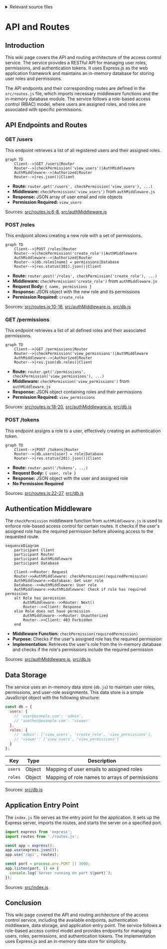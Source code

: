 <details>
<summary>Relevant source files</summary>

The following files were used as context for generating this wiki page:

- [src/routes.js](https://github.com/aanickode/access-control-service/blob/main/src/routes.js)
- [docs/api.md](https://github.com/aanickode/access-control-service/blob/main/docs/api.md)
- [src/authMiddleware.js](https://github.com/aanickode/access-control-service/blob/main/src/authMiddleware.js)
- [src/db.js](https://github.com/aanickode/access-control-service/blob/main/src/db.js)
- [src/index.js](https://github.com/aanickode/access-control-service/blob/main/src/index.js)

</details>

# API and Routes

## Introduction

This wiki page covers the API and routing architecture of the access control service. The service provides a RESTful API for managing user roles, permissions, and authentication tokens. It uses Express.js as the web application framework and maintains an in-memory database for storing user roles and permissions.

The API endpoints and their corresponding routes are defined in the `src/routes.js` file, which imports necessary middleware functions and the in-memory database module. The service follows a role-based access control (RBAC) model, where users are assigned roles, and roles are associated with specific permissions.

## API Endpoints and Routes

### GET /users

This endpoint retrieves a list of all registered users and their assigned roles.

```mermaid
graph TD
    Client-->|GET /users|Router
    Router-->|checkPermission('view_users')|AuthMiddleware
    AuthMiddleware-->|Authorized|Router
    Router-->|res.json()|Client
```

- **Route:** `router.get('/users', checkPermission('view_users'), ...)`
- **Middleware:** `checkPermission('view_users')` from `authMiddleware.js`
- **Response:** JSON array of user email and role objects
- **Permission Required:** `view_users`

Sources: [src/routes.js:6-8](), [src/authMiddleware.js]()

### POST /roles

This endpoint allows creating a new role with a set of permissions.

```mermaid
graph TD
    Client-->|POST /roles|Router
    Router-->|checkPermission('create_role')|AuthMiddleware
    AuthMiddleware-->|Authorized|Router
    Router-->|db.roles[name] = permissions|Database
    Router-->|res.status(201).json()|Client
```

- **Route:** `router.post('/roles', checkPermission('create_role'), ...)`
- **Middleware:** `checkPermission('create_role')` from `authMiddleware.js`
- **Request Body:** `{ name, permissions }`
- **Response:** JSON object with the new role and its permissions
- **Permission Required:** `create_role`

Sources: [src/routes.js:10-16](), [src/authMiddleware.js](), [src/db.js]()

### GET /permissions

This endpoint retrieves a list of all defined roles and their associated permissions.

```mermaid
graph TD
    Client-->|GET /permissions|Router
    Router-->|checkPermission('view_permissions')|AuthMiddleware
    AuthMiddleware-->|Authorized|Router
    Router-->|res.json(db.roles)|Client
```

- **Route:** `router.get('/permissions', checkPermission('view_permissions'), ...)`
- **Middleware:** `checkPermission('view_permissions')` from `authMiddleware.js`
- **Response:** JSON object containing roles and their permissions
- **Permission Required:** `view_permissions`

Sources: [src/routes.js:18-20](), [src/authMiddleware.js](), [src/db.js]()

### POST /tokens

This endpoint assigns a role to a user, effectively creating an authentication token.

```mermaid
graph TD
    Client-->|POST /tokens|Router
    Router-->|db.users[user] = role|Database
    Router-->|res.status(201).json()|Client
```

- **Route:** `router.post('/tokens', ...)`
- **Request Body:** `{ user, role }`
- **Response:** JSON object with the user and assigned role
- **No Permission Required**

Sources: [src/routes.js:22-27](), [src/db.js]()

## Authentication Middleware

The `checkPermission` middleware function from `authMiddleware.js` is used to enforce role-based access control for certain routes. It checks if the user's assigned role has the required permission before allowing access to the requested route.

```mermaid
sequenceDiagram
    participant Client
    participant Router
    participant AuthMiddleware
    participant Database

    Client->>Router: Request
    Router->>AuthMiddleware: checkPermission(requiredPermission)
    AuthMiddleware->>Database: Get user role
    Database-->>AuthMiddleware: User role
    AuthMiddleware->>AuthMiddleware: Check if role has required permission
    alt Role has permission
        AuthMiddleware-->>Router: Next()
        Router-->>Client: Response
    else Role does not have permission
        AuthMiddleware-->>Router: Unauthorized
        Router-->>Client: 403 Forbidden
    end
```

- **Middleware Function:** `checkPermission(requiredPermission)`
- **Purpose:** Checks if the user's assigned role has the required permission
- **Implementation:** Retrieves the user's role from the in-memory database and checks if the role's permissions include the required permission

Sources: [src/authMiddleware.js](), [src/db.js]()

## Data Storage

The service uses an in-memory data store (`db.js`) to maintain user roles, permissions, and user-role assignments. This data store is a simple JavaScript object with the following structure:

```javascript
const db = {
  users: {
    // 'user@example.com': 'admin',
    // 'another@example.com': 'viewer'
  },
  roles: {
    // 'admin': ['view_users', 'create_role', 'view_permissions'],
    // 'viewer': ['view_users', 'view_permissions']
  }
};
```

| Key | Type | Description |
|-----|------|-------------|
| `users` | Object | Mapping of user emails to assigned roles |
| `roles` | Object | Mapping of role names to arrays of permissions |

Sources: [src/db.js]()

## Application Entry Point

The `index.js` file serves as the entry point for the application. It sets up the Express server, imports the routes, and starts the server on a specified port.

```javascript
import express from 'express';
import routes from './routes.js';

const app = express();
app.use(express.json());
app.use('/api', routes);

const port = process.env.PORT || 3000;
app.listen(port, () => {
  console.log(`Server running on port ${port}`);
});
```

Sources: [src/index.js]()

## Conclusion

This wiki page covered the API and routing architecture of the access control service, including the available endpoints, authentication middleware, data storage, and application entry point. The service follows a role-based access control model and provides endpoints for managing users, roles, permissions, and authentication tokens. The implementation uses Express.js and an in-memory data store for simplicity.